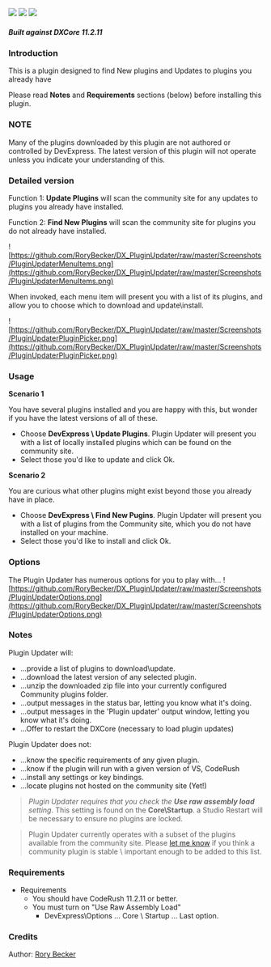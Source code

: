 [![](http://dxcorecommunityplugins.googlecode.com/svn/trunk/Common/Graphics/Download.png)](http://www.rorybecker.co.uk/DevExpress/Community/Plugins/DX_PluginUpdater/)      [![](http://dxcorecommunityplugins.googlecode.com/svn/trunk/Common/Graphics/InstallHelp.png)](http://code.google.com/p/dxcorecommunityplugins/wiki/InstallInstructions)
[![](http://dxcorecommunityplugins.googlecode.com/svn/trunk/Common/Graphics/Feedback.png)](http://code.google.com/p/dxcorecommunityplugins/wiki/Feedback)
##### Built against DXCore 11.2.11 #####
### Introduction ###
This is a plugin designed to find New plugins and Updates to plugins you already have

Please read **Notes** and **Requirements** sections (below) before installing this plugin.

### **NOTE** ###
Many of the plugins downloaded by this plugin are not authored or controlled by DevExpress. The latest version of this plugin will not operate unless you indicate your understanding of this.

### Detailed version ###

Function 1: **Update Plugins** will scan the community site for any updates to plugins you already have installed.

Function 2: **Find New Plugins** will scan the community site for plugins you do not already have installed.

![https://github.com/RoryBecker/DX_PluginUpdater/raw/master/Screenshots/PluginUpdaterMenuItems.png](https://github.com/RoryBecker/DX_PluginUpdater/raw/master/Screenshots/PluginUpdaterMenuItems.png)

When invoked, each menu item will present you with a list of its plugins, and allow you to choose which to download and update\install.

![https://github.com/RoryBecker/DX_PluginUpdater/raw/master/Screenshots/PluginUpdaterPluginPicker.png](https://github.com/RoryBecker/DX_PluginUpdater/raw/master/Screenshots/PluginUpdaterPluginPicker.png)

### Usage ###

**Scenario 1**

You have several plugins installed and you are happy with this, but wonder if you have the latest versions of all of these.

  * Choose **DevExpress \ Update Plugins**. Plugin Updater will present you with a list of locally installed plugins which can be found on the community site.
  * Select those you'd like to update and click Ok.

**Scenario 2**

You are curious what other plugins might exist beyond those you already have in place.

  * Choose **DevExpress \ Find New Pugins**. Plugin Updater will present you with a list of plugins from the Community site, which you do not have installed on your machine.
  * Select those you'd like to install and click Ok.

### Options ###
The Plugin Updater has numerous options for you to play with...
![https://github.com/RoryBecker/DX_PluginUpdater/raw/master/Screenshots/PluginUpdaterOptions.png](https://github.com/RoryBecker/DX_PluginUpdater/raw/master/Screenshots/PluginUpdaterOptions.png)

### Notes ###

Plugin Updater will:

  * ...provide a list of plugins to download\update.
  * ...download the latest version of any selected plugin.
  * ...unzip the downloaded zip file into your currently configured Community plugins folder.
  * ...output messages in the status bar, letting you know what it's doing.
  * ...output messages in the 'Plugin updater' output window, letting you know what it's doing.
  * ...Offer to restart the DXCore (necessary to load plugin updates)

Plugin Updater does not:

  * ...know the specific requirements of any given plugin.
  * ...know if the plugin will run with a given version of VS, CodeRush
  * ...install any settings or key bindings.
  * ...locate plugins not hosted on the community site (Yet!)

> _Plugin Updater requires that you check the **Use raw assembly load** setting_. This setting is found on the **Core\Startup**. a Studio Restart will be necessary to ensure no plugins are locked.

> Plugin Updater currently operates with a subset of the plugins available from the community site. Please [let me know](RoryBecker.md) if you think a community plugin is stable \ important enough to be added to this list.

### Requirements ###

  * Requirements
    * You should have CodeRush 11.2.11 or better.
    * You must turn on "Use Raw Assembly Load"
      * DevExpress\Options ... Core \ Startup ... Last option.

### Credits ###

Author: [Rory Becker](http://devexpress.com/rory)